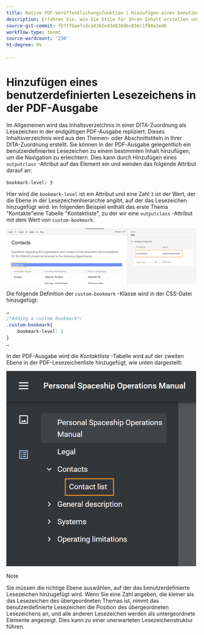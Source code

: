 ```yaml
---
title: Native PDF-Veröffentlichungsfunktion | Hinzufügen eines benutzerdefinierten Lesezeichens in der PDF-Ausgabe
description: Erfahren Sie, wie Sie Stile für Ihren Inhalt erstellen und Stile erstellen.
source-git-commit: fb7ffbaefcdca4302e43d8369bc056c1f08a3ed6
workflow-type: tm+mt
source-wordcount: '230'
ht-degree: 0%

---
```



# Hinzufügen eines benutzerdefinierten Lesezeichens in der PDF-Ausgabe

Im Allgemeinen wird das Inhaltsverzeichnis in einer DITA-Zuordnung als Lesezeichen in der endgültigen PDF-Ausgabe repliziert. Dieses Inhaltsverzeichnis wird aus den Themen- oder Abschnittstiteln in Ihrer DITA-Zuordnung erstellt. Sie können in der PDF-Ausgabe gelegentlich ein benutzerdefiniertes Lesezeichen zu einem bestimmten Inhalt hinzufügen, um die Navigation zu erleichtern. Dies kann durch Hinzufügen eines `outputclass` -Attribut auf das Element ein und wenden das folgende Attribut darauf an:

`bookmark-level: 3`

Hier wird die `bookmark-level` ist ein Attribut und eine Zahl `3` ist der Wert, der die Ebene in der Lesezeichenhierarchie angibt, auf der das Lesezeichen hinzugefügt wird. Im folgenden Beispiel enthält das erste Thema &quot;Kontakte&quot;eine Tabelle &quot;Kontaktliste&quot;, zu der wir eine `outputclass` -Attribut mit dem Wert von `custom-bookmark`.


<img src="./assets/custom-bookmark-attribute.png" width="500">

Die folgende Definition der `custom-bookmark` -Klasse wird in der CSS-Datei hinzugefügt:

```css
…
/*Adding a custom bookmark*/
.custom-bookmark{
    bookmark-level: 2
}
…
```

In der PDF-Ausgabe wird die *Kontaktliste* -Tabelle wird auf der zweiten Ebene in der PDF-Lesezeichenliste hinzugefügt, wie unten dargestellt:

<img src="./assets/custom-bookmark-in-pdf-output.png" width="500">

>[!NOTE]
>
>Sie müssen die richtige Ebene auswählen, auf der das benutzerdefinierte Lesezeichen hinzugefügt wird. Wenn Sie eine Zahl angeben, die kleiner als das Lesezeichen des übergeordneten Themas ist, nimmt das benutzerdefinierte Lesezeichen die Position des übergeordneten Lesezeichens an, und alle anderen Lesezeichen werden als untergeordnete Elemente angezeigt. Dies kann zu einer unerwarteten Lesezeichenstruktur führen.

